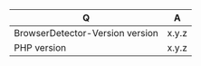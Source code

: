 | Q                               | A
| --------------------------------| ---------------
| BrowserDetector-Version version | x.y.z
| PHP version                     | x.y.z


<!--
- Please fill in this template according to your issue.
- Please keep the table shown above at the top of your issue.
- Please post code as text (using proper markup). Do not post screenshots of code.
- Replace this comment by the description of your issue.
-->
